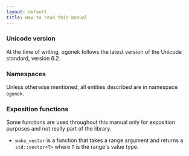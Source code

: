 ```yaml
---
layout: default
title: How to read this manual
---
```


### Unicode version

At the time of writing, ogonek follows the latest version of the Unicode
standard, version 6.2.

### Namespaces

Unless otherwise mentioned, all entities described are in namespace `ogonek`.

### Exposition functions

Some functions are used throughout this manual only for exposition purposes and
not really part of the library.

- `make_vector` is a function that takes a range argument and returns a
`std::vector<T>` where `T` is the range's value type.

